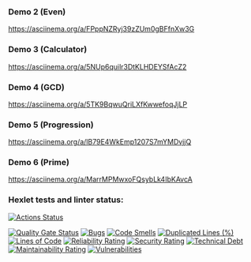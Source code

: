 ### Demo 2 (Even)
https://asciinema.org/a/FPppNZRyj39zZUm0gBFfnXw3G

### Demo 3 (Calculator)
https://asciinema.org/a/5NUp6quilr3DtKLHDEYSfAcZ2

### Demo 4 (GCD)
https://asciinema.org/a/5TK9BqwuQriLXfKwwefoqJjLP

### Demo 5 (Progression)
https://asciinema.org/a/lB79E4WkEmp1207S7mYMDvjjQ

### Demo 6 (Prime)
https://asciinema.org/a/MarrMPMwxoFQsybLk4IbKAvcA


### Hexlet tests and linter status:
[![Actions Status](https://github.com/alexeichuprikov/qa-auto-engineer-java-project-61/actions/workflows/hexlet-check.yml/badge.svg)](https://github.com/alexeichuprikov/qa-auto-engineer-java-project-61/actions)

[![Quality Gate Status](https://sonarcloud.io/api/project_badges/measure?project=alexeichuprikov_qa-auto-engineer-java-project-61&metric=alert_status)](https://sonarcloud.io/summary/new_code?id=alexeichuprikov_qa-auto-engineer-java-project-61)
[![Bugs](https://sonarcloud.io/api/project_badges/measure?project=alexeichuprikov_qa-auto-engineer-java-project-61&metric=bugs)](https://sonarcloud.io/summary/new_code?id=alexeichuprikov_qa-auto-engineer-java-project-61)
[![Code Smells](https://sonarcloud.io/api/project_badges/measure?project=alexeichuprikov_qa-auto-engineer-java-project-61&metric=code_smells)](https://sonarcloud.io/summary/new_code?id=alexeichuprikov_qa-auto-engineer-java-project-61)
[![Duplicated Lines (%)](https://sonarcloud.io/api/project_badges/measure?project=alexeichuprikov_qa-auto-engineer-java-project-61&metric=duplicated_lines_density)](https://sonarcloud.io/summary/new_code?id=alexeichuprikov_qa-auto-engineer-java-project-61)
[![Lines of Code](https://sonarcloud.io/api/project_badges/measure?project=alexeichuprikov_qa-auto-engineer-java-project-61&metric=ncloc)](https://sonarcloud.io/summary/new_code?id=alexeichuprikov_qa-auto-engineer-java-project-61)
[![Reliability Rating](https://sonarcloud.io/api/project_badges/measure?project=alexeichuprikov_qa-auto-engineer-java-project-61&metric=reliability_rating)](https://sonarcloud.io/summary/new_code?id=alexeichuprikov_qa-auto-engineer-java-project-61)
[![Security Rating](https://sonarcloud.io/api/project_badges/measure?project=alexeichuprikov_qa-auto-engineer-java-project-61&metric=security_rating)](https://sonarcloud.io/summary/new_code?id=alexeichuprikov_qa-auto-engineer-java-project-61)
[![Technical Debt](https://sonarcloud.io/api/project_badges/measure?project=alexeichuprikov_qa-auto-engineer-java-project-61&metric=sqale_index)](https://sonarcloud.io/summary/new_code?id=alexeichuprikov_qa-auto-engineer-java-project-61)
[![Maintainability Rating](https://sonarcloud.io/api/project_badges/measure?project=alexeichuprikov_qa-auto-engineer-java-project-61&metric=sqale_rating)](https://sonarcloud.io/summary/new_code?id=alexeichuprikov_qa-auto-engineer-java-project-61)
[![Vulnerabilities](https://sonarcloud.io/api/project_badges/measure?project=alexeichuprikov_qa-auto-engineer-java-project-61&metric=vulnerabilities)](https://sonarcloud.io/summary/new_code?id=alexeichuprikov_qa-auto-engineer-java-project-61)
